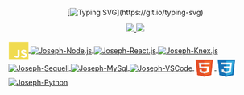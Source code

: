 <div align="center">

[![Typing SVG](https://readme-typing-svg.herokuapp.com?font=Fira+Code&pause=1000&width=435&lines=Josephsilvak_;Programador+Full-Stack_)](https://git.io/typing-svg)

  <a href="https://github.com/josephsilvak">
  <img height="140.5em" src="https://github-readme-stats.vercel.app/api?username=josephsilvak&show_icons=true&theme=github_dark&include_all_commits=true&count_private=true"/>
  <img height="140.5em" src="https://github-readme-stats.vercel.app/api/top-langs/?username=Josephsilvak&layout=compact&langs_count=7&theme=github_dark"/>
</div>

<div style="display: inline_block"><br>
  <img align="center" alt="Joseph-JS"      height="35" width="40"    src="https://raw.githubusercontent.com/devicons/devicon/master/icons/javascript/javascript-plain.svg"/>
  
  <img align="center" alt="Joseph-Node.js" height="40" width="40"    src="https://cdn.jsdelivr.net/gh/devicons/devicon/icons/react/react-original.svg" />
  <img align="center" alt="Joseph-React.js"height="40" width="40"    src="https://cdn.jsdelivr.net/gh/devicons/devicon/icons/nodejs/nodejs-original.svg"/>
  <img align="center" alt="Joseph-Knex.js" height="40" width="auto"  src="https://static-00.iconduck.com/assets.00/knex-icon-512x512-vg01e8qb.png"/>
  <img align="center" alt="Joseph-Sequeli" height="40" width="auto"  src="https://cdn.jsdelivr.net/gh/devicons/devicon/icons/sequelize/sequelize-original.svg" />
  <img align="center" alt="Joseph-MySql"   height="40" width="auto"  src="https://cdn.jsdelivr.net/gh/devicons/devicon/icons/mysql/mysql-original.svg"/>
  <img align="center" alt="Joseph-VSCode"  height="37" width="37"    src="https://cdn.jsdelivr.net/gh/devicons/devicon/icons/vscode/vscode-original.svg" />
  <img align="center" alt="Joseph-HTML5"   height="35" width="40"    src="https://raw.githubusercontent.com/devicons/devicon/master/icons/html5/html5-original.svg"/>
  <img align="center" alt="Joseph-CSS3"    height="35" width="40"    src="https://raw.githubusercontent.com/devicons/devicon/master/icons/css3/css3-original.svg"/>
  <img align="center" alt="Joseph-Python"  height="42" width="42"    src="https://cdn.jsdelivr.net/gh/devicons/devicon/icons/python/python-original.svg"/>
</div>
